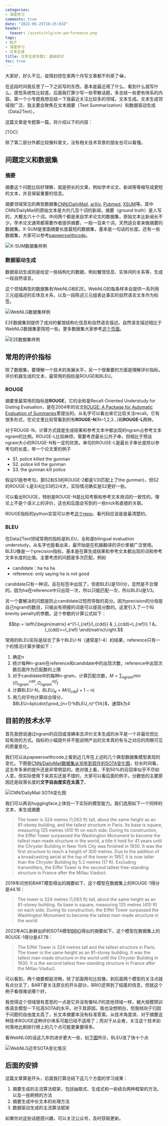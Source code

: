 ```yaml
---
categories:
- 深度学习
comments: true
date: "2022-05-25T10:25:03Z"
header:
  teaser: /assets/nlg/cnn-performance.png
tags:
- NLP
- 深度学习
- 文本生成
title: 文本生成专题1：基础知识
toc: true
---
```


大家好，好久不见，疫情封控在家两个月写文章都不利索了😂。

在这段时间我反思了一下之前写的东西，基本是最近用了什么、看到什么就写什么，感觉系统性比较差。后面我打算少写一些零散话题，多总结一些更有体系的内容。第一个小专题我想总结一下我最近关注比较多的领域，文本生成。文本生成领域很广泛，我主要会聚焦在文本摘要（Text Summarization）和数据驱动生成（Data2Text）。

这篇文章是专题第一篇，将介绍以下的内容：

[TOC]

除了第二部分外都比较像科普文，没有相关技术背景的朋友也可以看懂。

## 问题定义和数据集

### 摘要

摘要这个问题比较好理解，就是把长的文章，例如学术论文、新闻等等缩写成更短的文本，并且保留重要的信息。

摘要领域常见的典型数据集[CNN/DailyMail](https://github.com/abisee/cnn-dailymail "CNN/DailyMail"), [arXiv](https://snap.stanford.edu/data/cit-HepTh.html "arXiv"), [Pubmed](https://linqs.soe.ucsc.edu/data "Pubmed"), [XSUM](https://github.com/EdinburghNLP/XSum/tree/master/XSum-Dataset "XSUM")等。其中CNN/DailyMail的原始文本是大约几百个词的新闻，摘要（ground truth）是人写的，大概五六十个词。中间两个都是来自学术论文的数据集，原始文本比新闻长不少。学术论文通常都需要作者提供摘要，一般一百来个词，天然适合拿来做摘要的数据集。X-SUM是里面摘要长度最短的数据集，基本是一句话的长度。还有一些数据集，大家可以参考[papwerswithcode](https://paperswithcode.com/task/text-summarization "文本摘要数据集")。

![X-SUM数据集样例](/assets/nlg/XSum.jpeg)

### 数据驱动生成
数据驱动生成则是给定一些结构化的数据，例如餐馆信息、实体间的关系等，生成一段自然语言。

这个领域典型的数据集有WebNLG和E2E。WebNLG的每条样本会提供一系列用三元组描述的实体及关系，以及一段陈述三元组表达事实的自然语言文本作为标签。

![WebNLG数据集样例](/assets/nlg/WebNLG.jpeg)

E2E数据集则提供了成对的餐馆结构化信息和自然语言描述。自然语言描述相比于WebNLG数据集更简短一些。更多数据集大家参考[这个页面](https://paperswithcode.com/task/data-to-text-generation)。

![E2E数据集样例](/assets/nlg/E2E.png)

## 常用的评价指标
除了数据集，要理解一个技术的发展水平，另一个很重要的方面是理解评价指标。评价机器生成的文本，最常用的指标是ROUGE和BLEU。

### ROUGE
摘要里最常用的指标是**ROUGE**，它的全称是Recall-Oriented Understudy for Gisting Evaluation，是在2004年的论文[ROUGE: A Package for Automatic Evaluation of Summaries](https://aclanthology.org/W04-1013/ "ROUGE: A Package for Automatic Evaluation of Summaries")里提出的。从名字可以看出来它比较关注recall。它有很多形式，在论文里比较常看到的有**ROUGE-N**(N=1,2,3...)和**ROUGE-L**两种。

对于ROUGE-N，计算方式就是生成结果和参考文本中都出现的ngram占参考文本ngram的比例。ROUGE-L比较麻烦，需要考虑最长公共子串，但相比于预设ngram大小的ROUGE-N有一定的优势。单句的ROUGE-L是最长子串长度除以参考句的长度，举一个论文里的例子

- S1. police killed the gunman
- S2. police kill the gunman
- S3. the gunman kill police

假设S1是参考句，那S2和S3的ROUGE-2都是1/3(匹配上了the gunman)，但S2的ROUGE-L是3/4比S3的2/4大，实际情况确实是S2更好一些。

可以看出ROUGE，特别是ROUGE-N是比较考察和参考文本用词的一致性的，理论上不是个语义上的评价，这也和后面会写到的一些trick有直接的关联。

ROUGE指标的python实现可以参考[这个repo](https://github.com/pltrdy/rouge "ROUGE in Python")，看代码应该是是最清楚的。

### BLEU
在Data2Text领域常用的指标是BLEU，全称是bilingual evaluation understudy，从名字也能看出来，最开始是在机器翻译的评价里被广泛使用。BLEU像是一个precision指标，基本是在算生成结果和参考文本都出现的词和参考文本长度的比值。主要考虑的问题是多次匹配，例如

- candidate：ha ha ha
- reference: only saying ha is not good

candidate只有一种词，且在标签中出现了，但若BLEU是100分，显然是不合理的。因为ha在reference中只出现一次，所以只能匹配一次，所以BLEU是1/3。

另一个要解决的问题是防止candidate过短而导致的高分。因为precision的分母是自己ngram的数目，只输出有把握的词是可以提高分数的。这里引入了一个叫brevity penalty的参数。这个参数的计算公式如下：

$$bp = \left\{\begin{matrix}
 e^{1-l_{ref}/l_{cdd}}  & ,l_{cdd}<l_{ref}\\
 1 &，l_{cdd}>=l_{ref}
\end{matrix}\right.$$

常用的BLEU实际是综合了多个BLEU-N（通常是1-4）的结果，reference只有一个的情况计算步骤如下：

1. 确定n
1. 统计每种n-gram在reference和candidate中的出现次数，reference中出现次数后面作为匹配数的上限
2. 对于candidate中的每种n-gram，计算匹配次数，$M = \sum_{ngram}\min(O_{ngram}^{cdd}, O_{ngram}^{ref})$
3. 计算BLEU-N，$BLEU_N=M/(l_{cdd})+1-n)$
4. 用几何平均计算综合得分，$BLEU=bp\cdot(\prod_{n=1}^kBLEU_n)^{1/k}$，通常k为4

## 目前的技术水平

首先我想说通过ngram的召回或准确率去评价文本生成的水平是一个非最优但比较有效的方式。指标的小幅提升并不能说明产出的文本真的有与之对应的肉眼可见的质量变化。

我们可以从papwerswithcode上看到近几年在上述的几个典型数据集模型表现的变化。下图是[CNN/DailyMail数据集从16年到现在的SOTA变化图](https://paperswithcode.com/sota/abstractive-text-summarization-on-cnn-daily "CNN/DailyMail SOTA变化图")，拉长时间看，这五年多来的提升还是非常明显的。绝对值上看，不到50%的召回率似乎不尽如人意，但实际使用下来其实还是不错的，大家可以看后面的例子。分数低的主要原因还是段落长度的**文字自由度实在太高了**。

![CNN/DailyMail SOTA变化图](/assets/nlg/cnn-performance.png)

我们可以再去huggingface上体验一下实际的模型能力。我们选用如下一个同样的文本，来生成摘要

> The tower is 324 metres (1,063 ft) tall, about the same height as an 81-storey building, and the tallest structure in Paris. Its base is square, measuring 125 metres (410 ft) on each side. During its construction, the Eiffel Tower surpassed the Washington Monument to become the tallest man-made structure in the world, a title it held for 41 years until the Chrysler Building in New York City was finished in 1930. It was the first structure to reach a height of 300 metres. Due to the addition of a broadcasting aerial at the top of the tower in 1957, it is now taller than the Chrysler Building by 5.2 metres (17 ft). Excluding transmitters, the Eiffel Tower is the second tallest free-standing structure in France after the Millau Viaduct.

2019年问世的BART模型得出的摘要如下，这个模型在数据集上的ROUGE-1得分是44.16：

> The tower is 324 metres (1,063 ft) tall, about the same height as an 81-storey building. Its base is square, measuring 125 metres (410 ft) on each side. During its construction, the Eiffel Tower surpassed the Washington Monument to become the tallest man-made structure in the world.

2022年ACL新鲜出炉的SOTA模型[BRIO](https://arxiv.org/abs/2203.16804v1 "BRIO: Bringing Order to Abstractive Summarization")得出的摘要如下，这个模型在数据集上的ROUGE-1得分是47.78：

> The Eiffel Tower is 324 metres tall and the tallest structure in Paris. The tower is the same height as an 81-storey building. It was the tallest man-made structure in the world until the Chrysler Building in 1930. It is the second tallest free-standing structure in France after the Millau Viaduct.

可以看到，两个摘要都挺流畅，除了前面两句比较像，到后面两个模型的关注点就有点分叉了，BART更关注原文的开头部分，BRIO还带到了结尾的信息，但就这个例子看很难说哪个好。

我觉得这个领域很有意思的一点是它并没有像NLP的其他领域一样，被大规模预训练语言模型一下拉高SOTA的水平。对于其原因，我也没想明白，但我倾向于归因于问题的自由度太高了，长文本摘要本没有标准答案。从技术角度讲，对于摘要这种技术ROUGE这种评价体系可能已经不适用了；而对于从业者，关注这个技术如何落地比刷排行榜上的几个点可能更重要得多。

看WebNLG的话这几年的进步更大一些，如[下图](https://paperswithcode.com/sota/data-to-text-generation-on-webnlg, "WebNLG近年SOTA变化情况")所示，BLEU涨了快十个点

![WebNLG近年SOTA变化情况](/assets/nlg/webnlg-performance.png)

## 后面的安排
这篇文章算是开头，后面我打算总结下这几个方面的学习成果：

1. 摘要生成的主流算法框架，包括抽取式、生成式和一些结合两种框架的方法，以及一些刷榜的方法
2. 摘要生成中长文本的处理方法
3. 数据驱动生成的主流算法框架

如果你对这些话题感兴趣，可以关注公众号，及时获取更新。